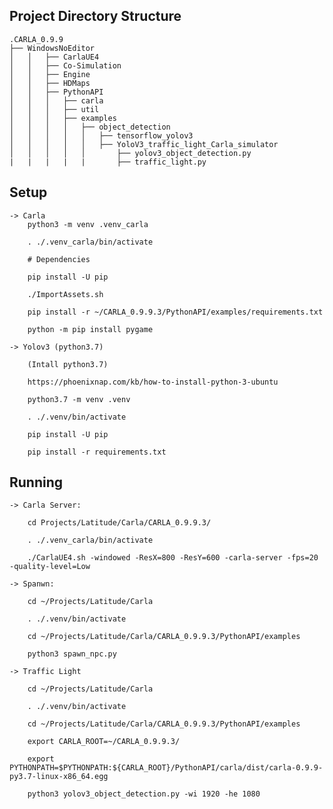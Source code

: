 ## Project  Directory Structure
```
.CARLA_0.9.9            
├── WindowsNoEditor
│   │   ├── CarlaUE4
│   │   ├── Co-Simulation
│   │   ├── Engine
│   │   ├── HDMaps
│   │   ├── PythonAPI
│   │   │   ├── carla
│   │   │   ├── util
│   │   │   ├── examples
│   │   │   │ 	├── object_detection
│   │   │   │ 	│   ├── tensorflow_yolov3    
│   │   │   │ 	│   ├── YoloV3_traffic_light_Carla_simulator
│   │   │   │ 	│   	├── yolov3_object_detection.py
|   |   |   |   |       ├── traffic_light.py
```

## Setup
	-> Carla
		python3 -m venv .venv_carla
		
		. ./.venv_carla/bin/activate
		
		# Dependencies
		
		pip install -U pip 
		
		./ImportAssets.sh
		
		pip install -r ~/CARLA_0.9.9.3/PythonAPI/examples/requirements.txt
		
		python -m pip install pygame
	
	-> Yolov3 (python3.7)
		
		(Intall python3.7)
		
		https://phoenixnap.com/kb/how-to-install-python-3-ubuntu
		
		python3.7 -m venv .venv
		
		. ./.venv/bin/activate
		
		pip install -U pip
		
		pip install -r requirements.txt
			
## Running
	
	-> Carla Server:
	
		cd Projects/Latitude/Carla/CARLA_0.9.9.3/

		. ./.venv_carla/bin/activate

		./CarlaUE4.sh -windowed -ResX=800 -ResY=600 -carla-server -fps=20 -quality-level=Low

	-> Spanwn:
	
		cd ~/Projects/Latitude/Carla
		
		. ./.venv/bin/activate
		
		cd ~/Projects/Latitude/Carla/CARLA_0.9.9.3/PythonAPI/examples
		
		python3 spawn_npc.py 

	-> Traffic Light

		cd ~/Projects/Latitude/Carla
		
		. ./.venv/bin/activate
		
		cd ~/Projects/Latitude/Carla/CARLA_0.9.9.3/PythonAPI/examples
		
		export CARLA_ROOT=~/CARLA_0.9.9.3/
		
		export PYTHONPATH=$PYTHONPATH:${CARLA_ROOT}/PythonAPI/carla/dist/carla-0.9.9-py3.7-linux-x86_64.egg
		
		python3 yolov3_object_detection.py -wi 1920 -he 1080
 		

